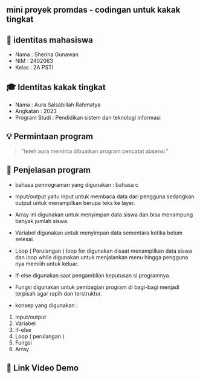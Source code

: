 ## mini proyek promdas - codingan untuk kakak tingkat

## 👤 identitas mahasiswa
- Nama : Sherina Gunawan
- NIM : 2402063
- Kelas : 2A PSTI

## 🎓 Identitas kakak tingkat 
- Nama : Aura Salsabillah Rahmatya
- Angkatan : 2023
- Program Studi : Pendidikan sistem dan teknologi informasi

## 💡 Permintaan program 
> "teteh aura meminta dibuatkan program pencatat absensi."

## 🧠 Penjelasan program 
- bahasa pemrograman yang digunakan : bahasa c
- Input/output yaitu input untuk  membaca data dari pengguna sedangkan output untuk menampilkan berupa teks ke layer. 
- Array ini digunakan untuk menyimpan data siswa dan bisa menampung banyak jumlah siswa. 
- Variabel digunakan untuk menyimpan data sementara ketika belum selesai.
- Loop ( Perulangan ) loop for digunakan disaat menampilkan data siswa dan loop while digunakan untuk menjalankan menu 
  hingga pengguna nya memilih untuk keluar.
- If-else digunakan saat pengambilan  keputusan si programnya.
- Fungsi digunakan untuk pembagian program di bagi-bagi menjadi terpisah agar rapih dan terstruktur.

- konsep yang digunakan :
1. Input/output
2. Variabel
3. If-else
4. Loop ( perulangan )
5. Fungsi
6. Array

## 🎥 Link Video Demo
